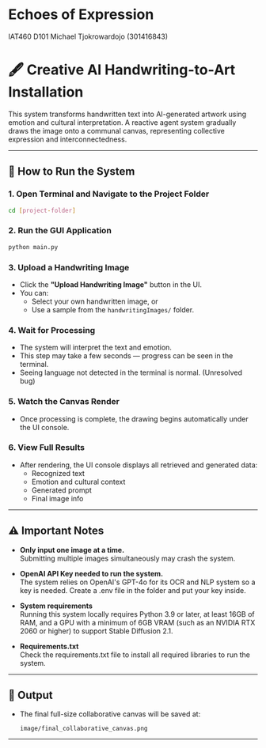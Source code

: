 # Echoes of Expression
IAT460 D101
Michael Tjokrowardojo (301416843)


# 🖋️ Creative AI Handwriting-to-Art Installation

This system transforms handwritten text into AI-generated artwork using emotion and cultural interpretation. A reactive agent system gradually draws the image onto a communal canvas, representing collective expression and interconnectedness.

---

## 🚀 How to Run the System

### 1. Open Terminal and Navigate to the Project Folder
```bash
cd [project-folder]
```

### 2. Run the GUI Application
```bash
python main.py
```

### 3. Upload a Handwriting Image
- Click the **"Upload Handwriting Image"** button in the UI.
- You can:
  - Select your own handwritten image, or  
  - Use a sample from the `handwritingImages/` folder.

### 4. Wait for Processing
- The system will interpret the text and emotion.
- This step may take a few seconds — progress can be seen in the terminal.
- Seeing language not detected in the terminal is normal. (Unresolved bug)

### 5. Watch the Canvas Render
- Once processing is complete, the drawing begins automatically under the UI console.

### 6. View Full Results
- After rendering, the UI console displays all retrieved and generated data:
  - Recognized text
  - Emotion and cultural context
  - Generated prompt
  - Final image info

---

## ⚠️ Important Notes

- **Only input one image at a time.**  
  Submitting multiple images simultaneously may crash the system.

- **OpenAI API Key needed to run the system.**  
  The system relies on OpenAI's GPT-4o for its OCR and NLP system so a key is needed. Create a .env file in the folder and put your key inside.

- **System requirements**  
  Running this system locally requires Python 3.9 or later, at least 16GB of RAM, and a GPU with a minimum of 6GB VRAM (such as an NVIDIA RTX 2060 or higher) to support Stable Diffusion 2.1.

- **Requirements.txt**  
  Check the requirements.txt file to install all required libraries to run the system.
---

## 💾 Output

- The final full-size collaborative canvas will be saved at:  
  ```
  image/final_collaborative_canvas.png
  ```

---
